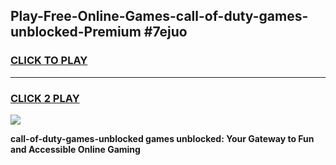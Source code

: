 
## Play-Free-Online-Games-call-of-duty-games-unblocked-Premium #7ejuo
<h3>
<a href="https://premium.freeplayer.one?title=call-of-duty-games-unblocked&ref=8M">CLICK TO PLAY</a></h3>
<hr>

<h3>
<a href="https://premium.freeplayer.one?title=call-of-duty-games-unblocked&ref=8M">CLICK 2 PLAY</a>
  
</h3>

<a href="https://premium.freeplayer.one?title=call-of-duty-games-unblocked&ref=8M"><img src="https://clearcache.store/games.png"></a>


**call-of-duty-games-unblocked games unblocked: Your Gateway to Fun and Accessible Online Gaming**
